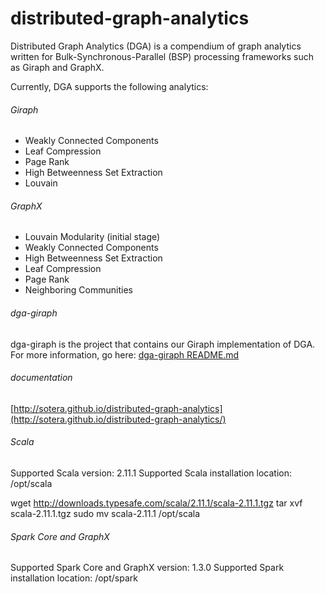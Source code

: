 distributed-graph-analytics
===========================

Distributed Graph Analytics (DGA) is a compendium of graph analytics written for Bulk-Synchronous-Parallel (BSP) processing frameworks such as Giraph and GraphX.

Currently, DGA supports the following analytics:

###### Giraph
- Weakly Connected Components
- Leaf Compression
- Page Rank
- High Betweenness Set Extraction
- Louvain

###### GraphX
- Louvain Modularity (initial stage)
- Weakly Connected Components
- High Betweenness Set Extraction
- Leaf Compression
- Page Rank
- Neighboring Communities

###### dga-giraph
dga-giraph is the project that contains our Giraph implementation of DGA.  For more information, go here: [dga-giraph README.md](https://github.com/Sotera/distributed-graph-analytics/tree/master/dga-giraph)

###### documentation
[http://sotera.github.io/distributed-graph-analytics](http://sotera.github.io/distributed-graph-analytics/)

###### Scala 
Supported Scala version: 2.11.1
Supported Scala installation location: /opt/scala

wget http://downloads.typesafe.com/scala/2.11.1/scala-2.11.1.tgz
tar xvf scala-2.11.1.tgz
sudo mv scala-2.11.1 /opt/scala

###### Spark Core and GraphX
Supported Spark Core and GraphX version: 1.3.0
Supported Spark installation location: /opt/spark
